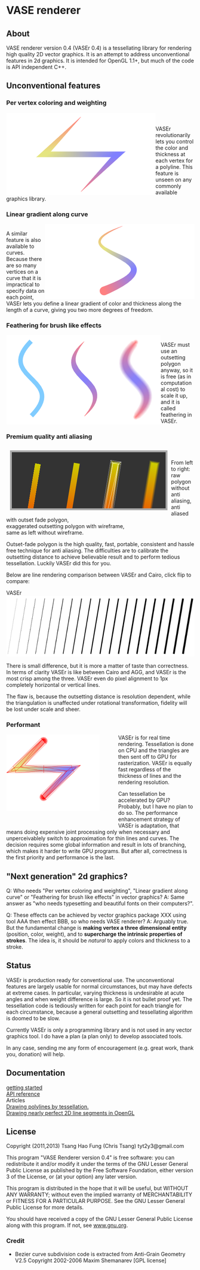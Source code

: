 <body>
	<div class='vaser_wrap'>
		<div class='article_name'>
			<h1>VASE<span style='line-height:40px;'> renderer</span></h1>
		</div>
<h2>About</h2>
<p>VASE renderer version 0.4 (VASEr 0.4) is a tessellating library for rendering high quality 2D vector graphics. It is an attempt to address unconventional features in 2d graphics. It is intended for OpenGL 1.1+, but much of the code is API independent C++.</p>

<h2>Unconventional features</h2>
<h3>Per vertex coloring and weighting</h3>
<div style='position:relative; overflow:hidden; height:220px; float:left;'><img style='position:relative; top:-40px;' src='docs/sample_images/polyline_3.png' /></div>
<br><br>VASEr revolutionarily lets you control the color and thickness at each vertex for a polyline. This feature is unseen on any commonly available graphics library.
	<div style='clear:both'></div>

<h3>Linear gradient along curve</h3>
<div style='position:relative; overflow:hidden; height:200px; float:right;'><img style='position:relative; top:-60px;' src='docs/sample_images/bezier_2.png' /></div>
<br>A similar feature is also available to curves. Because there are so many vertices on a curve that it is impractical to specify data on each point, VASEr lets you define a linear gradient of color and thickness along the length of a curve, giving you two more degrees of freedom.
	<div style='clear:both'></div>

<h3>Feathering for brush like effects</h3>
<img src='docs/sample_images/bezier_3.png' style='float:left;' />
<img src='docs/sample_images/bezier_4.png' style='float:left;' />
<img src='docs/sample_images/bezier_5.png' style='float:left;' />
<br>VASEr must use an outsetting polygon anyway, so it is free (as in computational cost) to scale it up, and it is called feathering in VASEr.
	<div style='clear:both'></div>

<h3>Premium quality anti aliasing</h3>
	<div style='background:#333; margin: 10px; border:5px solid #AAA; float:left; height: 150px; overflow:hidden;'>
	<img src='docs/sample_images/fade_intro_1.png' />
	<img src='docs/sample_images/fade_intro_2.png' />
	<img src='docs/sample_images/fade_intro_3.png' />
	<img src='docs/sample_images/fade_intro_4.png' />
	</div>
<br><br>From left to right: raw polygon without anti aliasing, <br>
anti aliased with outset fade polygon, <br>
exaggerated outsetting polygon with wireframe, <br>
same as left without wireframe.
	<div style='clear:both'></div>
<p>Outset-fade polygon is the high quality, fast, portable, consistent and hassle free technique for anti aliasing. The difficulties are to calibrate the outsetting distance to achieve believable result and to perform tedious tessellation. Luckily VASEr did this for you.</p>
<p>Below are line rendering comparison between VASEr and Cairo, click flip to compare:</p>
<div>
	<div id='ab_va'>VASEr<br><img src='docs/sample_images/ab_vaser_line_thickness1.png' /></div>
	<div id='ab_ca' style='display:none;'>Cairo<br><img src='docs/sample_images/ab_cairo_line_thickness.png' /></div>
</div>
<div>
	<div id='a_agg' style='display:none;'>AGG<br><img src='docs/sample_images/agg_line_thickness.png' /></div>
</div>
<p>There is small difference, but it is more a matter of taste than correctness. In terms of clarity VASEr is like between Cairo and AGG, and VASEr is the most crisp among the three. VASEr even do pixel alignment to 1px completely horizontal or vertical lines.</p>
<p>The flaw is, because the outsetting distance is resolution dependent, while the triangulation is unaffected under rotational transformation, fidelity will be lost under scale and sheer.</p>

<h3>Performant</h3>
<div style='position:relative; overflow:hidden; width:300px; height:250px; float:left;'><img style='position:relative; top:-20px; left:-50px;' src='docs/sample_images/polyline_5.png' /></div>
<p>VASEr is for real time rendering. Tessellation is done on CPU and the triangles are then sent off to GPU for rasterization. VASEr is equally fast regardless of the thickness of lines and the rendering resolution.</p>
<p>Can tessellation be accelerated by GPU? Probably, but I have no plan to do so. The performance enhancement strategy of VASEr is adaptation, that means doing expensive joint processing only when necessary and unperceivablely switch to approximation for thin lines and curves. The decision requires some global information and result in lots of branching, which makes it harder to write GPU programs. But after all, correctness is the first priority and performance is the last.</p>

<h2>"Next generation" 2d graphics?</h2>
<p>Q: Who needs "Per vertex coloring and weighting", "Linear gradient along curve" or "Feathering for brush like effects" in vector graphics? A: Same answer as "who needs typesetting and beautiful fonts on their computers?".</p>
<p>Q: These effects can be achieved by vector graphics package XXX using tool AAA then effect BBB, so who needs VASE renderer? A: Arguably true. But the fundamental change is <b>making vertex a three dimensional entity</b> (position, color, weight), and to <b>supercharge the intrinsic properties of strokes</b>. The idea is, it should be <i>natural</i> to apply colors and thickness to a stroke.</p>

<h2>Status</h2>
<p>VASEr is production ready for conventional use. The unconventional features are largely usable for normal circumstances, but may have defects at extreme cases. In particular, varying thickness is undesirable at acute angles and when weight difference is large. So it is not bullet proof yet. The tessellation code is tediously written for each point for each triangle for each circumstance, because a general outsetting and tessellating algorithm is doomed to be slow.</p>
<p>Currently VASEr is only a programming library and is not used in any vector graphics tool. I do have a plan (a plan only) to develop associated tools.</p>
<p>In any case, sending me any form of encouragement (e.g. great work, thank you, donation) will help.</p>

<h2>Documentation</h2>
<div class='textblock'>
	<a href='getting_started.html'>getting started</a><br>
	<a href='API.html'>API reference</a><br>
	Articles<br>
	<a href='http://artgrammer.blogspot.com/2011/07/drawing-polylines-by-tessellation.html' target='_blank'>Drawing polylines by tessellation.</a><br>
	<a href='http://artgrammer.blogspot.hk/2011/05/drawing-nearly-perfect-2d-line-segments.html'>Drawing nearly perfect 2D line segments in OpenGL</a>
</div>

<h2>License</h2>
<p>Copyright (2011,2013) Tsang Hao Fung (Chris Tsang) tyt2y3@gmail.com</p>
<p>This program "VASE Renderer version 0.4" is free software: you can redistribute it and/or modify it under the terms of the GNU Lesser General Public License as published by the Free Software Foundation,  either version 3 of the License, or (at your option) any later version.</p>

<p>This program is distributed in the hope that it will be useful, but WITHOUT ANY WARRANTY; without even the implied warranty of MERCHANTABILITY or FITNESS FOR A PARTICULAR PURPOSE.  See the GNU Lesser General Public License for more details.</p>

<p>You should have received a copy of the GNU Lesser General Public License
along with this program.  If not, see <a href='http://www.gnu.org/licenses/lgpl.html'>www.gnu.org</a>.</p>

<h3>Credit</h3>
<ul>
<li>Bezier curve subdivision code is extracted from Anti-Grain Geometry V2.5 Copyright 2002-2006 Maxim Shemanarev [GPL license]</li>
</ul>
</body>
